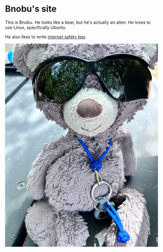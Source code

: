 
# Bnobu's site

This is Bnobu. He looks like a bear, but he's actually an alien. He loves to use Linux, specifically Ubuntu.

He also likes to write [internet safety tips](https://bnobu.com/tips). 

![alt text](https://github.com/bnobu/bnobu.github.io/blob/main/bn.png?raw=true)
